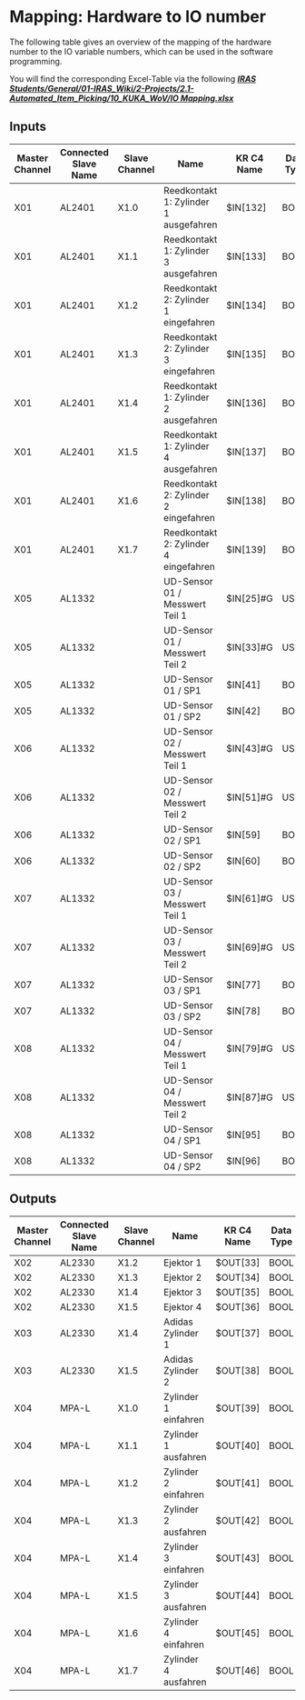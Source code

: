 # Mapping: Hardware to IO number

The following table gives an overview of the mapping of the hardware number to the IO variable numbers, which can be used in the software programming.

You will find the corresponding Excel-Table via the following [**_IRAS Students/General/01-IRAS_Wiki/2-Projects/2.1-Automated_Item_Picking/10_KUKA_WoV/IO Mapping.xlsx_**](https://hskarlsruhede.sharepoint.com/:x:/s/Robolab/EckyS9jFJg1JsJkgt-PI7WIBAil-Je8FX_XW09xrqo0VMg?e=toe4zT)

## Inputs

| Master Channel | Connected Slave Name | Slave Channel | Name                                          | KR C4 Name                                  | Data Type | Field Module Adress |
|-----------------|-----------------------|---------------|-----------------------------------------------|--------------------------------------------|-----------|----------------------|
| X01             | AL2401                | X1.0          | Reedkontakt 1: Zylinder 1 ausgefahren         | $IN[132]                                   | BOOL      | 1072                 |
| X01             | AL2401                | X1.1          | Reedkontakt 1: Zylinder 3 ausgefahren         | $IN[133]                                   | BOOL      | 1073                 |
| X01             | AL2401                | X1.2          | Reedkontakt 2: Zylinder 1 eingefahren         | $IN[134]                                   | BOOL      | 1074                 |
| X01             | AL2401                | X1.3          | Reedkontakt 2: Zylinder 3 eingefahren         | $IN[135]                                   | BOOL      | 1075                 |
| X01             | AL2401                | X1.4          | Reedkontakt 1: Zylinder 2 ausgefahren         | $IN[136]                                   | BOOL      | 1076                 |
| X01             | AL2401                | X1.5          | Reedkontakt 1: Zylinder 4 ausgefahren         | $IN[137]                                   | BOOL      | 1077                 |
| X01             | AL2401                | X1.6          | Reedkontakt 2: Zylinder 2 eingefahren         | $IN[138]                                   | BOOL      | 1078                 |
| X01             | AL2401                | X1.7          | Reedkontakt 2: Zylinder 4 eingefahren         | $IN[139]                                   | BOOL      | 1079                 |
| X05             | AL1332                |               | UD-Sensor 01 / Messwert Teil 1                | $IN[25]#G                                  | USINT     | 1232                 |
| X05             | AL1332                |               | UD-Sensor 01 / Messwert Teil 2                | $IN[33]#G                                  | USINT     | 1242                 |
| X05             | AL1332                |               | UD-Sensor 01 / SP1                            | $IN[41]                                    | BOOL      | 1240                 |
| X05             | AL1332                |               | UD-Sensor 01 / SP2                            | $IN[42]                                    | BOOL      | 1241                 |
| X06             | AL1332                |               | UD-Sensor 02 / Messwert Teil 1                | $IN[43]#G                                  | USINT     | 1264                 |
| X06             | AL1332                |               | UD-Sensor 02 / Messwert Teil 2                | $IN[51]#G                                  | USINT     | 1274                 |
| X06             | AL1332                |               | UD-Sensor 02 / SP1                            | $IN[59]                                    | BOOL      | 1272                 |
| X06             | AL1332                |               | UD-Sensor 02 / SP2                            | $IN[60]                                    | BOOL      | 1273                 |
| X07             | AL1332                |               | UD-Sensor 03 / Messwert Teil 1                | $IN[61]#G                                  | USINT     | 1296                 |
| X07             | AL1332                |               | UD-Sensor 03 / Messwert Teil 2                | $IN[69]#G                                  | USINT     | 1306                 |
| X07             | AL1332                |               | UD-Sensor 03 / SP1                            | $IN[77]                                    | BOOL      | 1304                 |
| X07             | AL1332                |               | UD-Sensor 03 / SP2                            | $IN[78]                                    | BOOL      | 1305                 |
| X08             | AL1332                |               | UD-Sensor 04 / Messwert Teil 1                | $IN[79]#G                                  | USINT     | 1328                 |
| X08             | AL1332                |               | UD-Sensor 04 / Messwert Teil 2                | $IN[87]#G                                  | USINT     | 1338                 |
| X08             | AL1332                |               | UD-Sensor 04 / SP1                            | $IN[95]                                    | BOOL      | 1336                 |
| X08             | AL1332                |               | UD-Sensor 04 / SP2                            | $IN[96]                                    | BOOL      | 1337                 |

## Outputs

| Master Channel | Connected Slave Name | Slave Channel | Name                | KR C4 Name          | Data Type | Field Module Adress |
|-----------------|-----------------------|---------------|---------------------|---------------------|-----------|----------------------|
| X02             | AL2330                | X1.2          | Ejektor 1           | $OUT[33]            | BOOL      | 12769                |
| X02             | AL2330                | X1.3          | Ejektor 2           | $OUT[34]            | BOOL      | 12761                |
| X02             | AL2330                | X1.4          | Ejektor 3           | $OUT[35]            | BOOL      | 12770                |
| X02             | AL2330                | X1.5          | Ejektor 4           | $OUT[36]            | BOOL      | 12762                |
| X03             | AL2330                | X1.4          | Adidas Zylinder 1   | $OUT[37]            | BOOL      | 12826                |
| X03             | AL2330                | X1.5          | Adidas Zylinder 2   | $OUT[38]            | BOOL      | 12834                |
| X04             | MPA-L                 | X1.0          | Zylinder 1 einfahren| $OUT[39]            | BOOL      | 12888                |
| X04             | MPA-L                 | X1.1          | Zylinder 1 ausfahren| $OUT[40]            | BOOL      | 12889                |
| X04             | MPA-L                 | X1.2          | Zylinder 2 einfahren| $OUT[41]            | BOOL      | 12890                |
| X04             | MPA-L                 | X1.3          | Zylinder 2 ausfahren| $OUT[42]            | BOOL      | 12891                |
| X04             | MPA-L                 | X1.4          | Zylinder 3 einfahren| $OUT[43]            | BOOL      | 12892                |
| X04             | MPA-L                 | X1.5          | Zylinder 3 ausfahren| $OUT[44]            | BOOL      | 12893                |
| X04             | MPA-L                 | X1.6          | Zylinder 4 einfahren| $OUT[45]            | BOOL      | 12894                |
| X04             | MPA-L                 | X1.7          | Zylinder 4 ausfahren| $OUT[46]            | BOOL      | 12895                |

